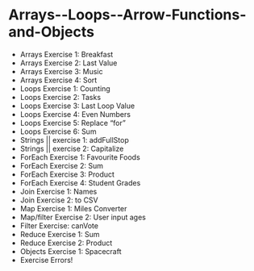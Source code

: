 # Arrays--Loops--Arrow-Functions-and-Objects

- Arrays Exercise 1: Breakfast 
- Arrays Exercise 2: Last Value 
- Arrays Exercise 3: Music 
- Arrays Exercise 4: Sort 
- Loops Exercise 1: Counting 
- Loops Exercise 2: Tasks 
- Loops Exercise 3: Last Loop Value 
- Loops Exercise 4: Even Numbers 
- Loops Exercise 5: Replace “for” 
- Loops Exercise 6: Sum 
- Strings || exercise 1: addFullStop 
- Strings || exercise 2: Capitalize 
- ForEach Exercise 1: Favourite Foods 
- ForEach Exercise 2: Sum 
- ForEach Exercise 3: Product 
- ForEach Exercise 4: Student Grades 
- Join Exercise 1: Names 
- Join Exercise 2: to CSV 
- Map Exercise 1: Miles Converter 
- Map/filter Exercise 2: User input ages 
- Filter Exercise: canVote 
- Reduce Exercise 1: Sum 
- Reduce Exercise 2: Product 
- Objects Exercise 1: Spacecraft 
- Exercise Errors!  
